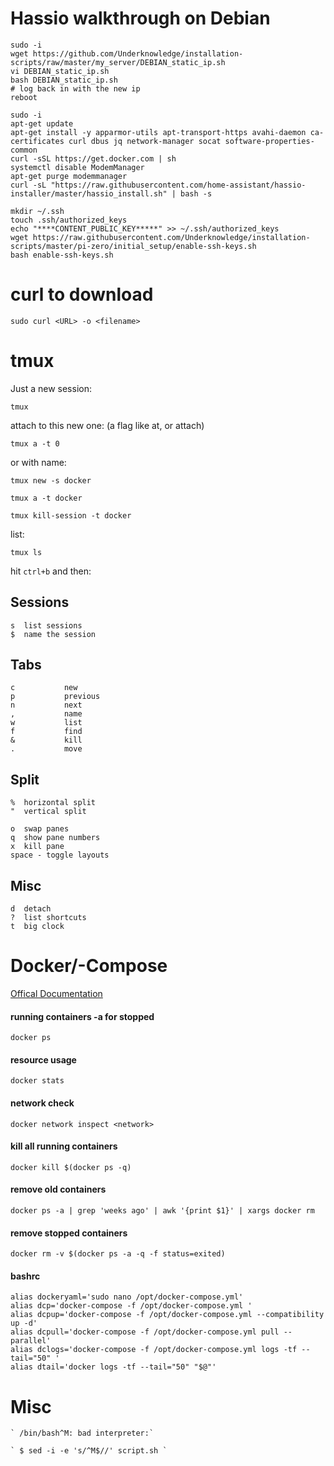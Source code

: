 
# Hassio walkthrough on Debian 
``` 
sudo -i
wget https://github.com/Underknowledge/installation-scripts/raw/master/my_server/DEBIAN_static_ip.sh 
vi DEBIAN_static_ip.sh 
bash DEBIAN_static_ip.sh 
# log back in with the new ip 
reboot

sudo -i
apt-get update
apt-get install -y apparmor-utils apt-transport-https avahi-daemon ca-certificates curl dbus jq network-manager socat software-properties-common
curl -sSL https://get.docker.com | sh
systemctl disable ModemManager
apt-get purge modemmanager
curl -sL "https://raw.githubusercontent.com/home-assistant/hassio-installer/master/hassio_install.sh" | bash -s

mkdir ~/.ssh
touch .ssh/authorized_keys
echo "****CONTENT_PUBLIC_KEY*****" >> ~/.ssh/authorized_keys
wget https://raw.githubusercontent.com/Underknowledge/installation-scripts/master/pi-zero/initial_setup/enable-ssh-keys.sh
bash enable-ssh-keys.sh
``` 


# curl to download 

    sudo curl <URL> -o <filename>

# tmux 

Just a new session:

    tmux
    
attach to this new one:
(a flag like at, or attach)

    tmux a -t 0
    
or with name:

    tmux new -s docker
    
    tmux a -t docker
    
    tmux kill-session -t docker
    
    
list:

    tmux ls

hit `ctrl+b` and then:

## Sessions

    s  list sessions
    $  name the session

## Tabs

    c           new
    p           previous 
    n           next
    ,           name
    w           list
    f           find
    &           kill
    .           move


## Split

    %  horizontal split
    "  vertical split
    
    o  swap panes
    q  show pane numbers
    x  kill pane
    space - toggle layouts
    
## Misc

    d  detach
    ?  list shortcuts
    t  big clock



# Docker/-Compose 
[Offical Documentation](https://docs.docker.com/compose/)

#### running containers -a for stopped

    docker ps

#### resource usage 

    docker stats
    
#### network check

    docker network inspect <network>

#### kill all running containers
    docker kill $(docker ps -q)

#### remove old containers
    docker ps -a | grep 'weeks ago' | awk '{print $1}' | xargs docker rm

#### remove stopped containers
    docker rm -v $(docker ps -a -q -f status=exited)

#### bashrc

    alias dockeryaml='sudo nano /opt/docker-compose.yml'
    alias dcp='docker-compose -f /opt/docker-compose.yml '
    alias dcpup='docker-compose -f /opt/docker-compose.yml --compatibility up -d'
    alias dcpull='docker-compose -f /opt/docker-compose.yml pull --parallel'
    alias dclogs='docker-compose -f /opt/docker-compose.yml logs -tf --tail="50" '
    alias dtail='docker logs -tf --tail="50" "$@"'
    


# Misc

    ` /bin/bash^M: bad interpreter:` 

    ` $ sed -i -e 's/^M$//' script.sh ` 
